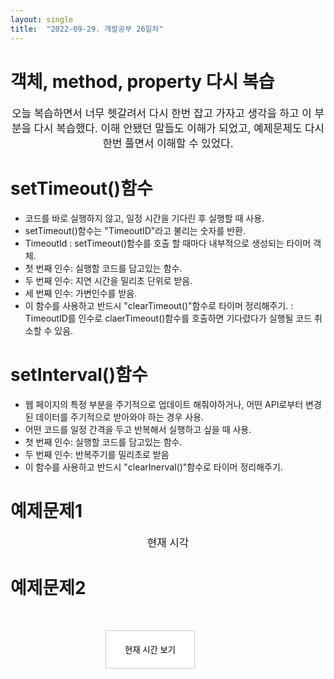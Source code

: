 ```yaml
---
layout: single
title:  "2022-09-29. 개발공부 26일차"
---
```

# 객체, method, property 다시 복습
오늘 복습하면서 너무 헷갈려서 다시 한번 잡고 가자고 생각을 하고 이 부분을 다시 복습했다.
이해 안됐던 말들도 이해가 되었고, 예제문제도 다시 한번 풀면서 이해할 수 있었다.




# setTimeout()함수
  - 코드를 바로 실행하지 않고, 일정 시간을 기다린 후 실행할 때 사용.
  - setTimeout()함수는 "TimeoutID"라고 불리는 숫자를 반환.
  - TimeoutId
   : setTimeout()함수를 호출 할 때마다 내부적으로 생성되는 타이머 객체.
  - 첫 번째 인수: 실행할 코드를 담고있는 함수.
  - 두 번째 인수:  지연 시간을 밀리초 단위로 받음.
  - 세 번째 인수: 가변인수를 받음.
  - 이 함수를 사용하고 반드시 "clearTimeout()"함수로 타이머 정리해주기.
   : TimeoutID를 인수로 claerTimeout()함수를 호출하면 기다렸다가 실행될 코드 취소할 수 있음.




# setInterval()함수
  - 웹 페이지의 특정 부분을 주기적으로 업데이트 해줘야하거나, 어떤 API로부터 변경된 데이터를 주기적으로 받아와야 하는 경우 사용.
  - 어떤 코드를 일정 간격을 두고 반복해서 실행하고 싶을 때 사용.
  - 첫 번째 인수: 실행할 코드를 담고있는 함수.
  - 두 번째 인수: 반복주기를 밀리초로 받음
  - 이 함수를 사용하고 반드시 "clearInerval()"함수로 타이머 정리해주기.




# 예제문제1

<!DOCTYPE html>
<html lang="ko">
<head>
  <meta charset="UTF-8">
  <meta name="viewport" content="width=device-width, initial-scale=1.0">
  <title>현재 시각은?</title>
  <style>
    p {
      margin-top:20px;
      font-size:1.2em;
      text-align: center;
    }
    .display {
      font-size:1.5em; 
      font-weight:bold;
      color:blue;      
    }
  </style>
</head>
<body>
  <p>현재 시각 <span id="current" class="display"></span></p>
  <script>
    senInterval(displayNow, 1000);

    function displayNow() {
      var now = new Date();
      var currentTime = now.toLocaleTimeString();

      document.querySelector("#current").innerHTML = currentTime;
    }
  </script>
</body>
</html>







# 예제문제2

<!DOCTYPE html>
<html lang="ko">
<head>
  <meta charset="UTF-8">
  <meta name="viewport" content="width=device-width, initial-scale=1.0">
  <title>현재 시간 보기</title>
  <style>
    #container{
      width:200px;
      margin:50px auto;
    }
    button {
      border:1px solid #ccc;
      background:#fff;
      padding:20px 30px;
    }
  </style>
</head>
<body>
  <div id="container">
    <button id="bttn">현재 시간 보기</button>
  </div>

  <script>
    document.getElementById('bttn').onclick = displayTime;  // 버튼 클릭하면 displayTime 함수 실행

    function displayTime() {
      var left = (screen.availWidth - 400) / 2;
      var top = (screen.availHeight - 200) / 2;
      var opt = "left=" + left + ", Top=" + top + ", Width=" + 400 + ", height=" + 200;
      window.open("current.html","",opt);
    }
  </script>
</body>
</html>
